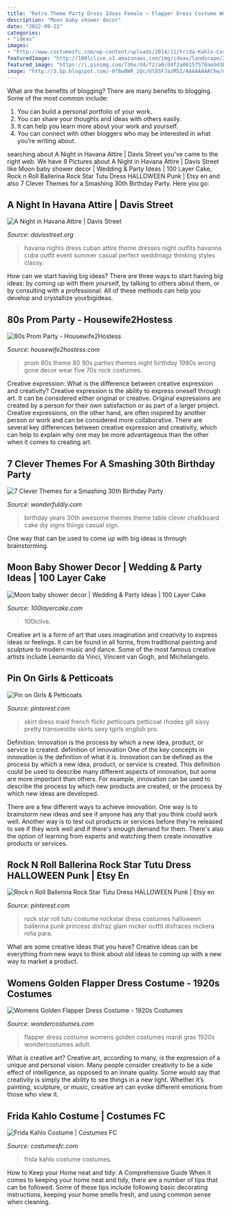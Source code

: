 ```yaml
---
title: "Retro Theme Party Dress Ideas Female ~ Flapper Dress Costume Womens Golden Costumes Mardi Gras 1920s Wondercostumes Adult"
description: "Moon baby shower decor"
date: "2022-09-22"
categories:
- "ideas"
images:
- "http://www.costumesfc.com/wp-content/uploads/2014/11/Frida-Kahlo-Costumes.jpg"
featuredImage: "http://100lclive.s3.amazonaws.com/img/ideas/landscape/222456.jpg?a=1627216779.7575"
featured_image: "https://i.pinimg.com/736x/d4/f2/a0/d4f2a0615f578aebd3b563c7d297df1c.jpg"
image: "http://3.bp.blogspot.com/-0f8w8WR_2Qc/UlDSFJazM5I/AAAAAAAAChw/dLM4CR7byig/s1600/Screen+Shot+2013-10-05+at+8.03.08+PM.png"
---
```



What are the benefits of blogging?
There are many benefits to blogging. Some of the most common include: 
1. You can build a personal portfolio of your work. 
2. You can share your thoughts and ideas with others easily. 
3. It can help you learn more about your work and yourself. 
4. You can connect with other bloggers who may be interested in what you’re writing about. 

	

		
searching about A Night in Havana Attire | Davis Street you've came to the right web. We have 8 Pictures about A Night in Havana Attire | Davis Street like Moon baby shower decor | Wedding &amp; Party Ideas | 100 Layer Cake, Rock n Roll Ballerina Rock Star Tutu Dress HALLOWEEN Punk | Etsy en and also 7 Clever Themes for a Smashing 30th Birthday Party. Here you go:
		
    
## A Night In Havana Attire | Davis Street

<img loading=lazy src="https://i.pinimg.com/736x/d4/f2/a0/d4f2a0615f578aebd3b563c7d297df1c.jpg" onerror="this.onerror=null;this.src='https://tse3.mm.bing.net/th?id=OIP.toCy1TSVvArAv1Sgo5smMwHaLH&amp;pid=15.1';" alt="A Night in Havana Attire | Davis Street">

_Source: davisstreet.org_

>havana nights dress cuban attire theme dresses night outfits havanna cuba outfit event summer casual perfect weddmagz thinking styles classy. 

	

How can we start having big ideas?
There are three ways to start having big ideas: by coming up with them yourself, by talking to others about them, or by consulting with a professional. All of these methods can help you develop and crystallize yourbigideas.

    
## 80s Prom Party - Housewife2Hostess

<img loading=lazy src="http://3.bp.blogspot.com/-0f8w8WR_2Qc/UlDSFJazM5I/AAAAAAAAChw/dLM4CR7byig/s1600/Screen+Shot+2013-10-05+at+8.03.08+PM.png" onerror="this.onerror=null;this.src='https://tse2.mm.bing.net/th?id=OIP.Si7Nll2qZKujxMbpLdI0EwAAAA&amp;pid=15.1';" alt="80s Prom Party - Housewife2Hostess">

_Source: housewife2hostess.com_

>prom 80s theme 80 90s parties themes night birthday 1980s wrong gone decor wear five 70s rock costumes. 

	

Creative expression: What is the difference between creative expression and creativity?
Creative expression is the ability to express oneself through art. It can be considered either original or creative. Original expressions are created by a person for their own satisfaction or as part of a larger project. Creative expressions, on the other hand, are often inspired by another person or work and can be considered more collaborative. There are several key differences between creative expression and creativity, which can help to explain why one may be more advantageous than the other when it comes to creating art.

    
## 7 Clever Themes For A Smashing 30th Birthday Party

<img loading=lazy src="https://cdn.wonderfuldiy.com/wp-content/uploads/2015/12/30-Years-of-Awesome.jpg" onerror="this.onerror=null;this.src='https://tse1.mm.bing.net/th?id=OIP.km361-w5dlHm2YS1mZHEmQHaE7&amp;pid=15.1';" alt="7 Clever Themes for a Smashing 30th Birthday Party">

_Source: wonderfuldiy.com_

>birthday years 30th awesome themes theme table clever chalkboard cake diy signs things casual sign. 

	

One way that can be used to come up with big ideas is through brainstorming.

    
## Moon Baby Shower Decor | Wedding &amp; Party Ideas | 100 Layer Cake

<img loading=lazy src="http://100lclive.s3.amazonaws.com/img/ideas/landscape/222456.jpg?a=1627216779.7575" onerror="this.onerror=null;this.src='https://tse3.mm.bing.net/th?id=OIP.wVFH4sp-r7sCfRGT_FVJewHaNJ&amp;pid=15.1';" alt="Moon baby shower decor | Wedding &amp; Party Ideas | 100 Layer Cake">

_Source: 100layercake.com_

>100lclive. 

	

Creative art is a form of art that uses imagination and creativity to express ideas or feelings. It can be found in all forms, from traditional painting and sculpture to modern music and dance. Some of the most famous creative artists include Leonardo da Vinci, Vincent van Gogh, and Michelangelo.

    
## Pin On Girls &amp; Petticoats

<img loading=lazy src="https://i.pinimg.com/736x/7c/84/be/7c84be574a4f86053f7b96d85c4e4fff.jpg" onerror="this.onerror=null;this.src='https://tse1.mm.bing.net/th?id=OIP.91a-RysnqFO8_tB1Zdx12QAAAA&amp;pid=15.1';" alt="Pin on Girls &amp; Petticoats">

_Source: pinterest.com_

>skirt dress maid french flickr petticoats petticoat rhodes gill sissy pretty transvestite skirts sexy tgirls english pro. 

	

Definition: Innovation is the process by which a new idea, product, or service is created.
definition of innovation
One of the key concepts in innovation is the definition of what it is. Innovation can be defined as the process by which a new idea, product, or service is created. This definition could be used to describe many different aspects of innovation, but some are more important than others. For example, innovation can be used to describe the process by which new products are created, or the process by which new ideas are developed.

There are a few different ways to achieve innovation. One way is to brainstorm new ideas and see if anyone has any that you think could work well. Another way is to test out products or services before they're released to see if they work well and if there's enough demand for them. There's also the option of learning from experts and watching them create innovative products or services.

    
## Rock N Roll Ballerina Rock Star Tutu Dress HALLOWEEN Punk | Etsy En

<img loading=lazy src="https://i.pinimg.com/736x/b9/e8/b5/b9e8b585e16a8c39b45659defa260460--tutu-dresses-tutus.jpg" onerror="this.onerror=null;this.src='https://tse3.mm.bing.net/th?id=OIP.lPEB3x3GpF4UXUxwPyaEAQHaLG&amp;pid=15.1';" alt="Rock n Roll Ballerina Rock Star Tutu Dress HALLOWEEN Punk | Etsy en">

_Source: pinterest.com_

>rock star roll tutu costume rockstar dress costumes halloween ballerina punk princess disfraz glam rocker outfit disfraces rockera niña para. 

	

What are some creative ideas that you have?
Creative ideas can be everything from new ways to think about old ideas to coming up with a new way to market a product.

    
## Womens Golden Flapper Dress Costume - 1920s Costumes

<img loading=lazy src="http://img.wondercostumes.com/products/17-3/womens-golden-flapper-dress-costume.jpg" onerror="this.onerror=null;this.src='https://tse4.mm.bing.net/th?id=OIP.Bsl2hPoyZUNR8RulwoWnHwHaKX&amp;pid=15.1';" alt="Womens Golden Flapper Dress Costume - 1920s Costumes">

_Source: wondercostumes.com_

>flapper dress costume womens golden costumes mardi gras 1920s wondercostumes adult. 

	

What is creative art?
Creative art, according to many, is the expression of a unique and personal vision. Many people consider creativity to be a side effect of intelligence, as opposed to an innate quality. Some would say that creativity is simply the ability to see things in a new light. Whether it’s painting, sculpture, or music, creative art can evoke different emotions from those who view it.

    
## Frida Kahlo Costume | Costumes FC

<img loading=lazy src="http://www.costumesfc.com/wp-content/uploads/2014/11/Frida-Kahlo-Costumes.jpg" onerror="this.onerror=null;this.src='https://tse1.mm.bing.net/th?id=OIP.lVwCtJWSkidnnerT4eSsmQHaJ4&amp;pid=15.1';" alt="Frida Kahlo Costume | Costumes FC">

_Source: costumesfc.com_

>frida kahlo costume costumes. 

	

How to Keep your Home neat and tidy: A Comprehensive Guide
When it comes to keeping your home neat and tidy, there are a number of tips that can be followed. Some of these tips include following basic decorating instructions, keeping your home smells fresh, and using common sense when cleaning.

